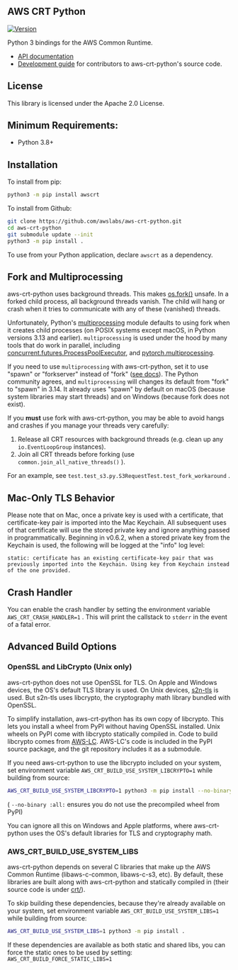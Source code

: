 ## AWS CRT Python

[![Version](https://img.shields.io/pypi/v/awscrt.svg?style=flat)](https://pypi.org/project/awscrt/)

Python 3 bindings for the AWS Common Runtime.

*   [API documentation](https://awslabs.github.io/aws-crt-python)
*   [Development guide](guides/dev/README.md) for contributors to aws-crt-python's source code.

## License

This library is licensed under the Apache 2.0 License.

## Minimum Requirements:

*   Python 3.8+

## Installation

To install from pip:

```bash
python3 -m pip install awscrt
```

To install from Github:

```bash
git clone https://github.com/awslabs/aws-crt-python.git
cd aws-crt-python
git submodule update --init
python3 -m pip install .
```

To use from your Python application, declare `awscrt` as a dependency.

## Fork and Multiprocessing

aws-crt-python uses background threads. This makes [os.fork()](https://docs.python.org/3/library/os.html#os.fork) unsafe. In a forked child process, all background threads vanish. The child will hang or crash when it tries to communicate with any of these (vanished) threads.

Unfortunately, Python's [multiprocessing](https://docs.python.org/3/library/multiprocessing.html) module defaults to using fork when it creates child processes (on POSIX systems except macOS, in Python versions 3.13 and earlier). `multiprocessing` is used under the hood by many tools that do work in parallel, including [concurrent.futures.ProcessPoolExecutor](https://docs.python.org/3/library/concurrent.futures.html#concurrent.futures.ProcessPoolExecutor), and [pytorch.multiprocessing](https://pytorch.org/docs/stable/multiprocessing.html).

If you need to use `multiprocessing` with aws-crt-python, set it to use "spawn" or "forkserver" instead of "fork" ([see docs](https://docs.python.org/3/library/multiprocessing.html#contexts-and-start-methods)). The Python community agrees, and `multiprocessing` will changes its default from "fork" to "spawn" in 3.14. It already uses "spawn" by default on macOS (because system libraries may start threads) and on Windows (because fork does not exist).

If you **must** use fork with aws-crt-python, you may be able to avoid hangs and crashes if you manage your threads very carefully:

1.	Release all CRT resources with background threads (e.g. clean up any `io.EventLoopGroup` instances).
2.	Join all CRT threads before forking (use `common.join_all_native_threads()` ).

For an example, see `test.test_s3.py.S3RequestTest.test_fork_workaround` .

## Mac-Only TLS Behavior

Please note that on Mac, once a private key is used with a certificate, that certificate-key pair is imported into the Mac Keychain. All subsequent uses of that certificate will use the stored private key and ignore anything passed in programmatically. Beginning in v0.6.2, when a stored private key from the Keychain is used, the following will be logged at the "info" log level:

```
static: certificate has an existing certificate-key pair that was previously imported into the Keychain. Using key from Keychain instead of the one provided.
```

## Crash Handler

You can enable the crash handler by setting the environment variable `AWS_CRT_CRASH_HANDLER=1` . This will print the callstack to `stderr` in the event of a fatal error.

## Advanced Build Options

### OpenSSL and LibCrypto (Unix only)

aws-crt-python does not use OpenSSL for TLS.
On Apple and Windows devices, the OS's default TLS library is used.
On Unix devices, [s2n-tls](https://github.com/aws/s2n-tls) is used.
But s2n-tls uses libcrypto, the cryptography math library bundled with OpenSSL.

To simplify installation, aws-crt-python has its own copy of libcrypto.
This lets you install a wheel from PyPI without having OpenSSL installed.
Unix wheels on PyPI come with libcrypto statically compiled in.
Code to build libcrypto comes from [AWS-LC](https://github.com/aws/aws-lc).
AWS-LC's code is included in the PyPI source package,
and the git repository includes it as a submodule.

If you need aws-crt-python to use the libcrypto included on your system,
set environment variable `AWS_CRT_BUILD_USE_SYSTEM_LIBCRYPTO=1` while building from source:

```sh
AWS_CRT_BUILD_USE_SYSTEM_LIBCRYPTO=1 python3 -m pip install --no-binary :all: --verbose awscrt
```

( `--no-binary :all:` ensures you do not use the precompiled wheel from PyPI)

You can ignore all this on Windows and Apple platforms, where aws-crt-python
uses the OS's default libraries for TLS and cryptography math.

### AWS_CRT_BUILD_USE_SYSTEM_LIBS ###

aws-crt-python depends on several C libraries that make up the AWS Common Runtime (libaws-c-common, libaws-c-s3, etc).
By default, these libraries are built along with aws-crt-python and statically compiled in
(their source code is under [crt/](crt/)).

To skip building these dependencies, because they're already available on your system,
set environment variable `AWS_CRT_BUILD_USE_SYSTEM_LIBS=1` while building from source:

```sh
AWS_CRT_BUILD_USE_SYSTEM_LIBS=1 python3 -m pip install .
```

If these dependencies are available as both static and shared libs, you can force the static ones to be used by setting: `AWS_CRT_BUILD_FORCE_STATIC_LIBS=1`
